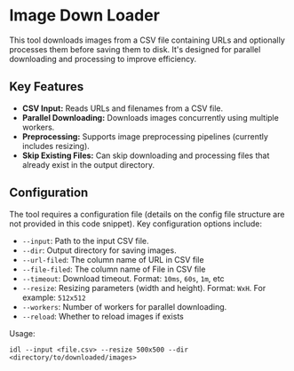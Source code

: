 # Image Down Loader

This tool downloads images from a CSV file containing URLs and optionally processes them before saving them to disk. It's designed for parallel downloading and processing to improve efficiency.


## Key Features

*   **CSV Input:** Reads URLs and filenames from a CSV file.
*   **Parallel Downloading:** Downloads images concurrently using multiple workers.
*   **Preprocessing:** Supports image preprocessing pipelines (currently includes resizing).
*   **Skip Existing Files:** Can skip downloading and processing files that already exist in the output directory.


## Configuration

The tool requires a configuration file (details on the config file structure are not provided in this code snippet).  Key configuration options include:

*   `--input`: Path to the input CSV file.
*   `--dir`: Output directory for saving images.
*   `--url-filed`: The column name of URL in CSV file
*   `--file-filed`: The column name of File in CSV file
*   `--timeout`: Download timeout. Format: `10ms`, `60s`, `1m`, etc
*   `--resize`: Resizing parameters (width and height). Format: `WxH`. For example: `512x512`
*   `--workers`: Number of workers for parallel downloading.
*   `--reload`: Whether to reload images if exists

Usage:

```
idl --input <file.csv> --resize 500x500 --dir <directory/to/downloaded/images>
```
